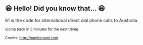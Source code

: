 ## :smile: Hello! Did you know that... :smile:
61 is the code for international direct dial phone calls to Australia.

<sup>(come back in 5 minutes for the next trivia)</sup>


<sup>Credits: http://numbersapi.com</sup>
